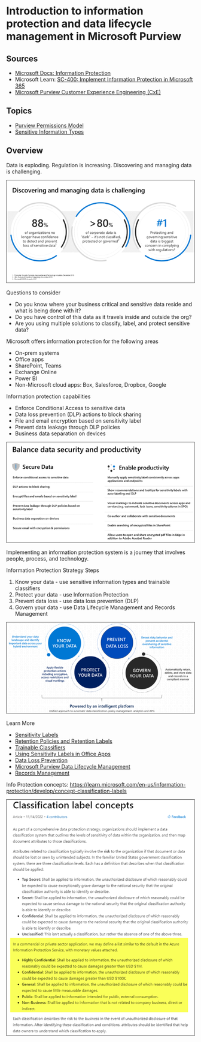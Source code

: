 # Introduction to information protection and data lifecycle management in Microsoft Purview
## Sources
- [Microsoft Docs: Information Protection](https://learn.microsoft.com/en-us/microsoft-365/compliance/information-protection?view=o365-worldwide)
- Microsoft Learn: [SC-400: Implement Information Protection in Microsoft 365](https://learn.microsoft.com/en-us/training/paths/implement-information-protection/)
- [Microsoft Purview Customer Experience Engineering (CxE)](https://microsoft.github.io/ComplianceCxE/)

## Topics
- [Purview Permissions Model](/topics/technologies/microsoft_purview/permissions.md)
- [Sensitive Information Types](/topics/technologies/microsoft_purview/sensitive_information_types.md)

## Overview
Data is exploding. Regulation is increasing. Discovering and managing data is challenging. 

![](img/2023-04-23-05-18-48.png)

Questions to consider
- Do you know where your business critical and sensitive data reside and what is being done with it?
- Do you have control of this data as it travels inside and outside the org? 
- Are you using multiple solutions to classify, label, and protect sensitive data?

Microsoft offers information protection for the following areas
- On-prem systems
- Office apps
- SharePoint, Teams
- Exchange Online
- Power BI
- Non-Microsoft cloud apps:  Box, Salesforce, Dropbox, Google

Information protection capabilities
- Enforce Conditional Access to sensitive data
- Data loss prevention (DLP) actions to block sharing
- File and email encryption based on sensitivity label
- Prevent data leakage through DLP policies
- Business data separation on devices

![](img/2023-04-23-05-24-48.png)

Implementing an information protection system is a journey that involves people, process, and technology.

Information Protection Strategy Steps
1. Know your data - use sensitive information types and trainable classifiers
2. Protect your data - use Information Protection
3. Prevent data loss - use data loss prevention (DLP)
4. Govern your data - use Data Lifecycle Management and Records Management

![](img/2023-04-23-06-00-22.png)

Learn More
- [Sensitivity Labels](https://learn.microsoft.com/en-us/microsoft-365/compliance/sensitivity-labels?azure-portal=true&view=o365-worldwide)
- [Retention Policies and Retention Labels](https://learn.microsoft.com/en-us/microsoft-365/compliance/retention?azure-portal=true&view=o365-worldwide)
- [Trainable Classifiers](https://learn.microsoft.com/en-us/microsoft-365/compliance/classifier-get-started-with?azure-portal=true&view=o365-worldwide)
- [Using Sensitivity Labels in Office Apps](https://learn.microsoft.com/en-us/microsoft-365/compliance/sensitivity-labels-office-apps?azure-portal=true&view=o365-worldwide)
- [Data Loss Prevention](https://learn.microsoft.com/en-us/microsoft-365/compliance/dlp-learn-about-dlp?azure-portal=true&view=o365-worldwide)
- [Microsoft Purview Data Lifecycle Management](https://learn.microsoft.com/en-us/microsoft-365/compliance/manage-data-governance?azure-portal=true&view=o365-worldwide)
- [Records Management](https://learn.microsoft.com/en-us/microsoft-365/compliance/records-management?azure-portal=true&view=o365-worldwide)

Info Protection concepts: https://learn.microsoft.com/en-us/information-protection/develop/concept-classification-labels

![](img/20230536-143610.png)